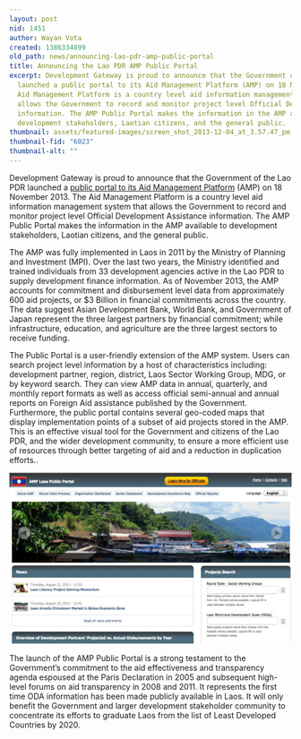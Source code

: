 ```yaml
---
layout: post
nid: 1451
author: Wayan Vota
created: 1386334899
old_path: news/announcing-lao-pdr-amp-public-portal
title: Announcing the Lao PDR AMP Public Portal
excerpt: Development Gateway is proud to announce that the Government of the Lao PDR
  launched a public portal to its Aid Management Platform (AMP) on 18 November 2013.  The
  Aid Management Platform is a country level aid information management system that
  allows the Government to record and monitor project level Official Development Assistance
  information. The AMP Public Portal makes the information in the AMP available to
  development stakeholders, Laotian citizens, and the general public.
thumbnail: assets/featured-images/screen_shot_2013-12-04_at_3.57.47_pm.jpg
thumbnail-fid: "6023"
thumbnail-alt: ""
---
```


Development Gateway is proud to announce that the Government of the Lao PDR launched a [public portal to its Aid Management Platform](http://ppamp.mpi.gov.la) (AMP) on 18 November 2013. The Aid Management Platform is a country level aid information management system that allows the Government to record and monitor project level Official Development Assistance information. The AMP Public Portal makes the information in the AMP available to development stakeholders, Laotian citizens, and the general public.

The AMP was fully implemented in Laos in 2011 by the Ministry of Planning and Investment (MPI). Over the last two years, the Ministry identified and trained individuals from 33 development agencies active in the Lao PDR to supply development finance information. As of November 2013, the AMP accounts for commitment and disbursement level data from approximately 600 aid projects, or $3 Billion in financial commitments across the country. The data suggest Asian Development Bank, World Bank, and Government of Japan represent the three largest partners by financial commitment; while infrastructure, education, and agriculture are the three largest sectors to receive funding.

The Public Portal is a user-friendly extension of the AMP system. Users can search project level information by a host of characteristics including: development partner, region, district, Laos Sector Working Group, MDG, or by keyword search. They can view AMP data in annual, quarterly, and monthly report formats as well as access official semi-annual and annual reports on Foreign Aid assistance published by the Government. Furthermore, the public portal contains several geo-coded maps that display implementation points of a subset of aid projects stored in the AMP. This is an effective visual tool for the Government and citizens of the Lao PDR, and the wider development community, to ensure a more efficient use of resources through better targeting of aid and a reduction in duplication efforts..

![](/assets/post-images/laos.jpg)

The launch of the AMP Public Portal is a strong testament to the Government’s commitment to the aid effectiveness and transparency agenda espoused at the Paris Declaration in 2005 and subsequent high-level forums on aid transparency in 2008 and 2011. It represents the first time ODA information has been made publicly available in Laos. It will only benefit the Government and larger development stakeholder community to concentrate its efforts to graduate Laos from the list of Least Developed Countries by 2020.


